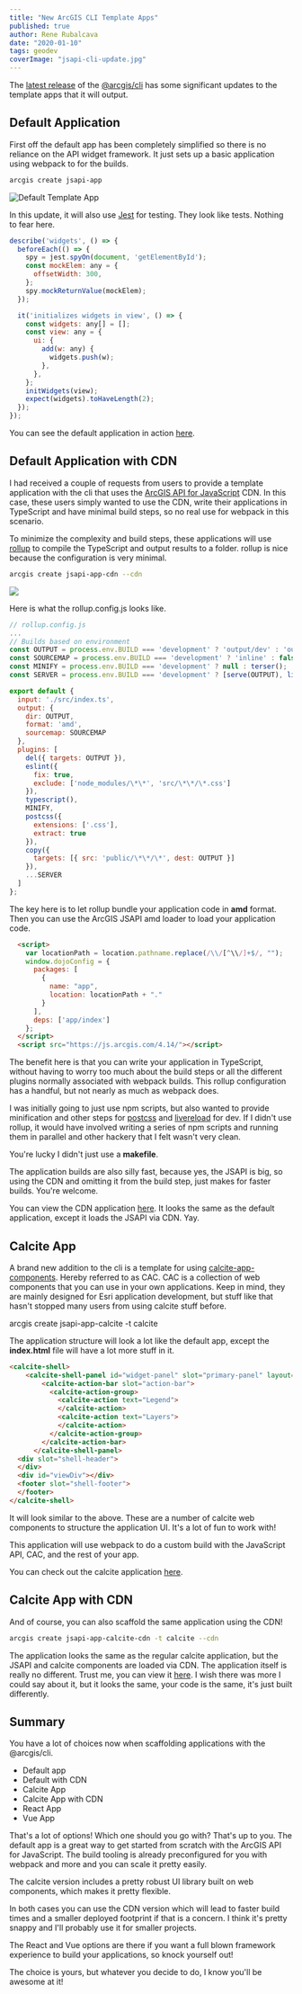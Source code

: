 ```yaml
---
title: "New ArcGIS CLI Template Apps"
published: true
author: Rene Rubalcava
date: "2020-01-10"
tags: geodev
coverImage: "jsapi-cli-update.jpg"
---
```


The [latest release](https://github.com/Esri/arcgis-js-cli/releases/tag/4.14.0) of the [@arcgis/cli](https://github.com/Esri/arcgis-js-cli) has some significant updates to the template apps that it will output.

## Default Application

First off the default app has been completely simplified so there is no reliance on the API widget framework. It just sets up a basic application using webpack to for the builds.

```bash
arcgis create jsapi-app
```

![Default Template App](images/image.png)

In this update, it will also use [Jest](https://jestjs.io/) for testing. They look like tests. Nothing to fear here.

```js
describe('widgets', () => {
  beforeEach(() => {
    spy = jest.spyOn(document, 'getElementById');
    const mockElem: any = {
      offsetWidth: 300,
    };
    spy.mockReturnValue(mockElem);
  });

  it('initializes widgets in view', () => {
    const widgets: any[] = [];
    const view: any = {
      ui: {
        add(w: any) {
          widgets.push(w);
        },
      },
    };
    initWidgets(view);
    expect(widgets).toHaveLength(2);
  });
});
```

You can see the default application in action [here](https://jsapi-app-default-414.surge.sh/).

## Default Application with CDN

I had received a couple of requests from users to provide a template application with the cli that uses the [ArcGIS API for JavaScript](https://developers.arcgis.com/javascript/) CDN. In this case, these users simply wanted to use the CDN, write their applications in TypeScript and have minimal build steps, so no real use for webpack in this scenario.

To minimize the complexity and build steps, these applications will use [rollup](https://rollupjs.org/) to compile the TypeScript and output results to a folder. rollup is nice because the configuration is very minimal.

```bash
arcgis create jsapi-app-cdn --cdn
```

![](images/image-2.png)

Here is what the rollup.config.js looks like.

```js
// rollup.config.js
...
// Builds based on environment
const OUTPUT = process.env.BUILD === 'development' ? 'output/dev' : 'output/dist';
const SOURCEMAP = process.env.BUILD === 'development' ? 'inline' : false;
const MINIFY = process.env.BUILD === 'development' ? null : terser();
const SERVER = process.env.BUILD === 'development' ? [serve(OUTPUT), livereload(OUTPUT)] : [];

export default {
  input: './src/index.ts',
  output: {
    dir: OUTPUT,
    format: 'amd',
    sourcemap: SOURCEMAP
  },
  plugins: [
    del({ targets: OUTPUT }),
    eslint({
      fix: true,
      exclude: ['node_modules/\*\*', 'src/\*\*/\*.css']
    }),
    typescript(),
    MINIFY,
    postcss({
      extensions: ['.css'],
      extract: true
    }),
    copy({
      targets: [{ src: 'public/\*\*/\*', dest: OUTPUT }]
    }),
    ...SERVER
  ]
};
```

The key here is to let rollup bundle your application code in **amd** format. Then you can use the ArcGIS JSAPI amd loader to load your application code.

```html
  <script>
    var locationPath = location.pathname.replace(/\\/[^\\/]+$/, "");
    window.dojoConfig = {
      packages: [
        {
          name: "app",
          location: locationPath + "."
        }
      ],
      deps: ['app/index']
    };
  </script>
  <script src="https://js.arcgis.com/4.14/"></script>
```

The benefit here is that you can write your application in TypeScript, without having to worry too much about the build steps or all the different plugins normally associated with webpack builds. This rollup configuration has a handful, but not nearly as much as webpack does.

I was initially going to just use npm scripts, but also wanted to provide minification and other steps for [postcss](https://postcss.org/) and [livereload](http://livereload.com/) for dev. If I didn't use rollup, it would have involved writing a series of npm scripts and running them in parallel and other hackery that I felt wasn't very clean.

You're lucky I didn't just use a **makefile**.

The application builds are also silly fast, because yes, the JSAPI is big, so using the CDN and omitting it from the build step, just makes for faster builds. You're welcome.

You can view the CDN application [here](https://jsapi-app-cdn-414.surge.sh/). It looks the same as the default application, except it loads the JSAPI via CDN. Yay.

## Calcite App

A brand new addition to the cli is a template for using [calcite-app-components](https://esri.github.io/calcite-app-components). Hereby referred to as CAC. CAC is a collection of web components that you can use in your own applications. Keep in mind, they are mainly designed for Esri application development, but stuff like that hasn't stopped many users from using calcite stuff before.

arcgis create jsapi-app-calcite -t calcite

The application structure will look a lot like the default app, except the **index.html** file will have a lot more stuff in it.

```html
<calcite-shell>
    <calcite-shell-panel id="widget-panel" slot="primary-panel" layout="leading">
        <calcite-action-bar slot="action-bar">
          <calcite-action-group>
            <calcite-action text="Legend">
            </calcite-action>
            <calcite-action text="Layers">
            </calcite-action>
          </calcite-action-group>
        </calcite-action-bar>
      </calcite-shell-panel>
  <div slot="shell-header">
  </div>
  <div id="viewDiv"></div>
  <footer slot="shell-footer">
  </footer>
</calcite-shell>
```

It will look similar to the above. These are a number of calcite web components to structure the application UI. It's a lot of fun to work with!

This application will use webpack to do a custom build with the JavaScript API, CAC, and the rest of your app.

You can check out the calcite application [here](https://jsapi-app-calcite-414.surge.sh/).

## Calcite App with CDN

And of course, you can also scaffold the same application using the CDN!

```bash
arcgis create jsapi-app-calcite-cdn -t calcite --cdn
```

The application looks the same as the regular calcite application, but the JSAPI and calcite components are loaded via CDN. The application itself is really no different. Trust me, you can view it [here](https://jsapi-app-calcite-cdn-414.surge.sh/). I wish there was more I could say about it, but it looks the same, your code is the same, it's just built differently.

## Summary

You have a lot of choices now when scaffolding applications with the @arcgis/cli.

- Default app
- Default with CDN
- Calcite App
- Calcite App with CDN
- React App
- Vue App

That's a lot of options! Which one should you go with? That's up to you. The default app is a great way to get started from scratch with the ArcGIS API for JavaScript. The build tooling is already preconfigured for you with webpack and more and you can scale it pretty easily.

The calcite version includes a pretty robust UI library built on web components, which makes it pretty flexible.

In both cases you can use the CDN version which will lead to faster build times and a smaller deployed footprint if that is a concern. I think it's pretty snappy and I'll probably use it for smaller projects.

The React and Vue options are there if you want a full blown framework experience to build your applications, so knock yourself out!

The choice is yours, but whatever you decide to do, I know you'll be awesome at it!
